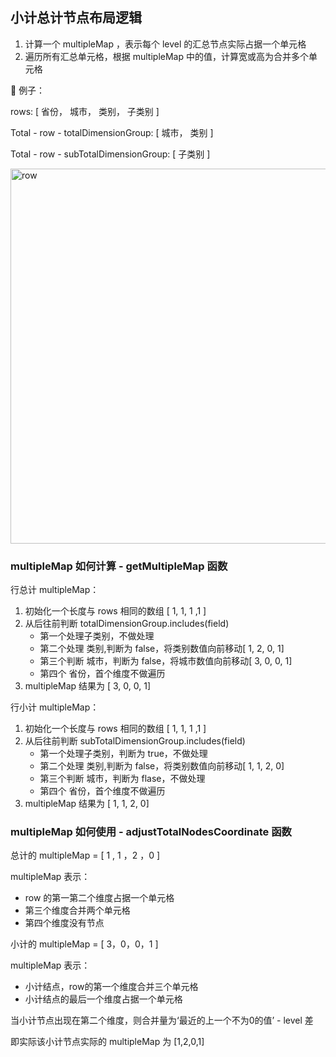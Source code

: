 ## 小计总计节点布局逻辑

1. 计算一个 multipleMap ，表示每个 level 的汇总节点实际占据一个单元格
2. 遍历所有汇总单元格，根据 multipleMap 中的值，计算宽或高为合并多个单元格

🌰 例子：

rows: [ 省份， 城市， 类别， 子类别 ]

Total - row - totalDimensionGroup: [ 城市， 类别 ]

Total - row - subTotalDimensionGroup: [ 子类别 ]

<img src="https://mdn.alipayobjects.com/huamei_qa8qxu/afts/img/A*6kU_SqAmKMkAAAAAAAAAAAAADmJ7AQ/original" width="600"  alt="row" />

### multipleMap 如何计算 - getMultipleMap 函数

行总计 multipleMap：

1. 初始化一个长度与 rows 相同的数组 [ 1, 1, 1 ,1 ]
2. 从后往前判断 totalDimensionGroup.includes(field)
   - 第一个处理子类别，不做处理
   - 第二个处理 类别,判断为 false，将类别数值向前移动[ 1, 2, 0, 1]
   - 第三个判断 城市，判断为 false，将城市数值向前移动[ 3, 0, 0, 1]
   - 第四个 省份，首个维度不做遍历
3. multipleMap 结果为 [ 3, 0, 0, 1]

行小计 multipleMap：

1. 初始化一个长度与 rows 相同的数组 [ 1, 1, 1 ,1 ]
2. 从后往前判断 subTotalDimensionGroup.includes(field)
    - 第一个处理子类别，判断为 true，不做处理
    - 第二个处理 类别,判断为 false，将类别数值向前移动[ 1, 1, 2, 0]
    - 第三个判断 城市，判断为 flase，不做处理
    - 第四个 省份，首个维度不做遍历
3. multipleMap 结果为 [ 1, 1, 2, 0]

### multipleMap 如何使用 - adjustTotalNodesCoordinate 函数

总计的 multipleMap = [ 1 , 1 ，2 ，0 ]

multipleMap 表示：

- row 的第一第二个维度占据一个单元格
- 第三个维度合并两个单元格
- 第四个维度没有节点

小计的 multipleMap = [ 3，0，0，1 ]

multipleMap 表示：

- 小计结点，row的第一个维度合并三个单元格
- 小计结点的最后一个维度占据一个单元格

当小计节点出现在第二个维度，则合并量为‘最近的上一个不为0的值’ - level 差

即实际该小计节点实际的 multipleMap 为 [1,2,0,1]
